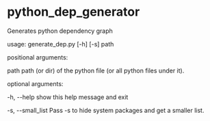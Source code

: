 python_dep_generator
====================

Generates python dependency graph

usage: generate_dep.py [-h] [-s] path

positional arguments:

  path              path (or dir) of the python file (or all python files
                    under it).

optional arguments:
  
  -h, --help        show this help message and exit
  
  -s, --small_list  Pass -s to hide system packages and get a smaller list.

